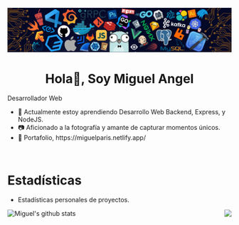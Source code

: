 ![Github Banner](https://github.com/Jaydeep-Yadav/Jaydeep-Yadav/blob/main/banner.png)

<h1 align="center">Hola👋, Soy Miguel Angel</h1>

<p>Desarrollador Web</p>
<ul>
  <li>🌱 Actualmente estoy aprendiendo Desarrollo Web Backend, Express, y NodeJS.</li>
  <li>📷 Aficionado a la fotografía y amante de capturar momentos únicos.</li>
  <li>🧐 Portafolio, https://miguelparis.netlify.app/</li>
</ul>
<br />

<h1>Estadísticas</h1>
<ul>
  <li>Estadísticas personales de proyectos.</li>
</ul>
<a href="https://github.com/anuraghazra/github-readme-stats">
  <img align="left" src="https://github-readme-stats.anuraghazra1.vercel.app/api?username=MiguelRequenaR&show_icons=true&include_all_commits=true&theme=onedark" alt="Miguel's github stats" />
</a>
<a href="https://github.com/anuraghazra/github-readme-stats">
  <!-- Change the `github-readme-stats.anuraghazra1.vercel.app` to `github-readme-stats.vercel.app` -->
  <img align="right" src="https://github-readme-stats.anuraghazra1.vercel.app/api/top-langs/?username=MiguelRequenaR&layout=compact&theme=onedark" />
</a>
<br />
<br />
